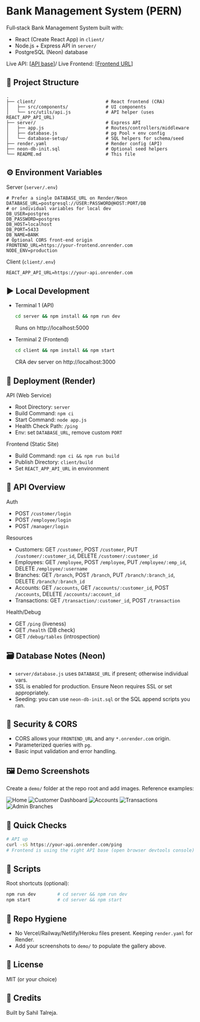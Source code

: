 # Bank Management System (PERN)

Full‑stack Bank Management System built with:
- React (Create React App) in `client/`
- Node.js + Express API in `server/`
- PostgreSQL (Neon) database

Live API: [[API base](https://bank-management-system-ivbu.onrender.com)]/ 
Live Frontend: [[Frontend URL](https://bank-management-system-1-xj5k.onrender.com)] 

## 🧭 Project Structure
```
.
├── client/                          # React frontend (CRA)
│   ├── src/components/              # UI components
│   └── src/utils/api.js             # API helper (uses REACT_APP_API_URL)
├── server/                          # Express API
│   ├── app.js                       # Routes/controllers/middleware
│   ├── database.js                  # pg Pool + env config
│   └── database-setup/              # SQL helpers for schema/seed
├── render.yaml                      # Render config (API)
├── neon-db-init.sql                 # Optional seed helpers
└── README.md                        # This file
```

## ⚙️ Environment Variables

Server (`server/.env`)
```
# Prefer a single DATABASE_URL on Render/Neon
DATABASE_URL=postgresql://USER:PASSWORD@HOST:PORT/DB
# or individual variables for local dev
DB_USER=postgres
DB_PASSWORD=postgres
DB_HOST=localhost
DB_PORT=5433
DB_NAME=BANK
# Optional CORS front-end origin
FRONTEND_URL=https://your-frontend.onrender.com
NODE_ENV=production
```

Client (`client/.env`)
```
REACT_APP_API_URL=https://your-api.onrender.com
```

## ▶️ Local Development
- Terminal 1 (API)
  ```bash
  cd server && npm install && npm run dev
  ```
  Runs on http://localhost:5000

- Terminal 2 (Frontend)
  ```bash
  cd client && npm install && npm start
  ```
  CRA dev server on http://localhost:3000

## 🚀 Deployment (Render)
API (Web Service)
- Root Directory: `server`
- Build Command: `npm ci`
- Start Command: `node app.js`
- Health Check Path: `/ping`
- Env: set `DATABASE_URL`, remove custom `PORT`

Frontend (Static Site)
- Build Command: `npm ci && npm run build`
- Publish Directory: `client/build`
- Set `REACT_APP_API_URL` in environment

## 🔌 API Overview
Auth
- POST `/customer/login`
- POST `/employee/login`
- POST `/manager/login`

Resources
- Customers: GET `/customer`, POST `/customer`, PUT `/customer/:customer_id`, DELETE `/customer/:customer_id`
- Employees: GET `/employee`, POST `/employee`, PUT `/employee/:emp_id`, DELETE `/employee/:username`
- Branches: GET `/branch`, POST `/branch`, PUT `/branch/:branch_id`, DELETE `/branch/:branch_id`
- Accounts: GET `/accounts`, GET `/accounts/:customer_id`, POST `/accounts`, DELETE `/accounts/:account_id`
- Transactions: GET `/transaction/:customer_id`, POST `/transaction`

Health/Debug
- GET `/ping` (liveness)
- GET `/health` (DB check)
- GET `/debug/tables` (introspection)

## 🗃️ Database Notes (Neon)
- `server/database.js` uses `DATABASE_URL` if present; otherwise individual vars.
- SSL is enabled for production. Ensure Neon requires SSL or set appropriately.
- Seeding: you can use `neon-db-init.sql` or the SQL append scripts you ran.

## 🔐 Security & CORS
- CORS allows your `FRONTEND_URL` and any `*.onrender.com` origin.
- Parameterized queries with `pg`.
- Basic input validation and error handling.

## 🖼️ Demo Screenshots
Create a `demo/` folder at the repo root and add images. Reference examples:

![Home](demo/home.png)
![Customer Dashboard](demo/customer-dashboard.png)
![Accounts](demo/accounts.png)
![Transactions](demo/transactions.png)
![Admin Branches](demo/admin-branches.png)

## 🧪 Quick Checks
```bash
# API up
curl -sS https://your-api.onrender.com/ping
# Frontend is using the right API base (open browser devtools console)
```

## 📝 Scripts
Root shortcuts (optional):
```bash
npm run dev        # cd server && npm run dev
npm start          # cd server && npm start
```

## 🧹 Repo Hygiene
- No Vercel/Railway/Netlify/Heroku files present. Keeping `render.yaml` for Render.
- Add your screenshots to `demo/` to populate the gallery above.

## 📄 License
MIT (or your choice)

## 🙌 Credits
Built by Sahil Talreja.

